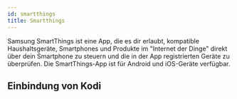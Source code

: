 ```yaml
---
id: smartthings
title: Smartthings
---
```


Samsung SmartThings ist eine App, die es dir erlaubt, kompatible Haushaltsgeräte, Smartphones und Produkte im "Internet der Dinge" direkt über dein Smartphone zu steuern und die in der App registrierten Geräte zu überprüfen. Die SmartThings-App ist für Android und iOS-Geräte verfügbar.


## Einbindung von Kodi

